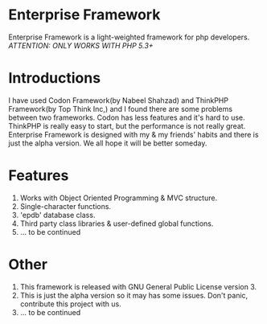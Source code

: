 Enterprise Framework
===================
Enterprise Framework is a light-weighted framework for php developers.
*ATTENTION: ONLY WORKS WITH PHP 5.3+*

Introductions
============
I have used Codon Framework(by Nabeel Shahzad) and ThinkPHP Framework(by Top Think Inc,) and I found there are some problems between two frameworks. Codon has less features and it's hard to use. ThinkPHP is really easy to start, but the performance is not really great.
Enterprise Framework is designed with my & my friends' habits and there is just the alpha version. We all hope it will be better someday.

Features
========
1. Works with Object Oriented Programming & MVC structure.
2. Single-character functions.
3. 'epdb' database class.
4. Third party class libraries & user-defined global functions.
5. ... to be continued


Other
==========
1. This framework is released with GNU General Public License version 3.
2. This is just the alpha version so it may has some issues. Don't panic, contribute this project with us.
3. ... to be continued